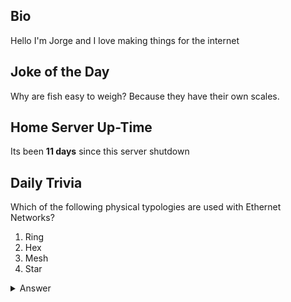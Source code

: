 ## Bio

Hello I'm Jorge and I love making things for the internet

## Joke of the Day

Why are fish easy to weigh? Because they have their own scales.

## Home Server Up-Time

Its been **11 days** since this server shutdown


## Daily Trivia

Which of the following physical typologies are used with Ethernet Networks?
 1. Ring
 2. Hex
 3. Mesh
 4. Star

<details>
  <summary>Answer</summary>
  Star
</details>
